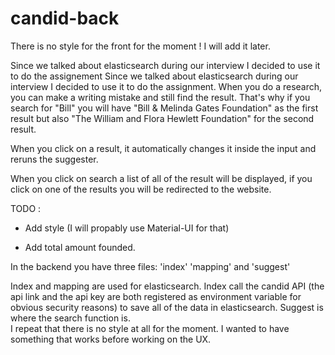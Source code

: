 # candid-back
There is no style for the front for the moment ! I will add it later.

Since we talked about elasticsearch during our interview I decided to use it to do the assignement Since we talked about elasticsearch during our interview I decided to use it to do the assignment.
When you do a research, you can make a writing mistake and still find the result. That's why if you search for "Bill" you will have "Bill & Melinda Gates Foundation" as the first result but also "The William and Flora Hewlett Foundation" for the second result.

When you click on a result, it automatically changes it inside the input and reruns the suggester. 

When you click on search a list of all of the result will be displayed, if you click on one of the results you will be redirected to the website.

TODO : 
- Add style (I will propably use Material-UI for that) 

- Add total amount founded.

In the backend you have three files: 'index' 'mapping' and 'suggest'

Index and mapping are used for elasticsearch. Index call the candid API (the api link and the api key are both registered as environment variable for obvious security reasons) to save all of the data in elasticsearch. Suggest is where the search function is.  
I repeat that there is no style at all for the moment. I wanted to have something that works before working on the UX.
